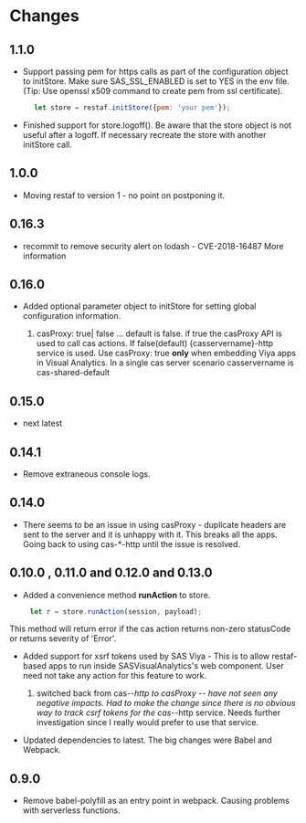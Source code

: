 # Changes


## 1.1.0

- Support passing pem for https calls as part of the configuration object to initStore. Make sure SAS_SSL_ENABLED is set to YES in the env file. (Tip: Use openssl x509 command to create pem from ssl certificate).

```javascript
      let store = restaf.initStore({pem: 'your pem'});
```

- Finished support for store.logoff(). Be aware that the store object is not useful after a logoff. If necessary recreate the store with another initStore call.

## 1.0.0

- Moving restaf to version 1 - no point on postponing it.

## 0.16.3

- recommit to remove security alert on lodash -  CVE-2018-16487 More information

## 0.16.0

- Added optional parameter object to initStore for setting global configuration information.

   1. casProxy: true| false   ... default is false. if true the casProxy API is used to call cas actions. If false(default) {casservername}-http service is used. Use casProxy: true **only** when embedding Viya apps in Visual Analytics. In a single cas server scenario casservername is cas-shared-default

## 0.15.0

- next latest

## 0.14.1

- Remove extraneous console logs.

## 0.14.0

- There seems to be an issue in using casProxy - duplicate headers are sent to the server and it is unhappy with it. This breaks all the apps. Going back to using cas-*-http until the issue is resolved.

## 0.10.0 , 0.11.0 and 0.12.0 and 0.13.0

- Added a convenience method **runAction** to store.

```javascript
     let r = store.runAction(session, payload);
```

This method will return error if the cas action returns non-zero statusCode or returns severity of 'Error'.

- Added support for xsrf tokens used by SAS Viya - This is to allow restaf-based apps to run inside SASVisualAnalytics's web component. User need not take any action for this feature to work.

   1. switched back from cas-*-http to casProxy -- have not seen any negative impacts. Had to make the change since there is no obvious way to track csrf tokens for the cas-*-http service. Needs further investigation since I really would prefer to use that service.

- Updated dependencies to latest. The big changes were Babel and Webpack.

## 0.9.0

- Remove babel-polyfill as an entry point in webpack. Causing problems with serverless functions.
